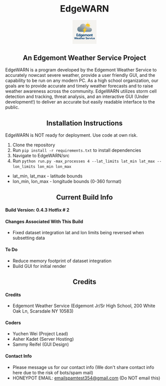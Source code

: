 <h1 align="center">EdgeWARN</h1>

<p align="center">
<img src="assets/EWS_logo_072025.png" alt="EWS-logo" width="15%"/>
</p>

<h2 align="center">An Edgemont Weather Service Project</h2>

EdgeWARN is a program developed by the Edgemont Weather Service to accurately nowcast severe weather, provide a user friendly GUI, and the capability to be run on any modern PC. As a high school organization, our goals are to provide accurate and timely weather forecasts and to raise weather awareness across the community. EdgeWARN utilizes storm cell detection and tracking, threat analysis, and an interactive GUI (Under development!) to deliver an accurate but easily readable interface to the public.

<h2 align="center">Installation Instructions</h2>
EdgeWARN is NOT ready for deployment. Use code at own risk.

1. Clone the repository
2. Run `pip install -r requirements.txt` to install dependencies
3. Navigate to EdgeWARN/src
4. Run `python run.py -max_processes 4 --lat_limits lat_min lat_max --lon_limits lon_min lon_max`

- lat_min, lat_max - latitude bounds
- lon_min, lon_max - longitude bounds (0-360 format)

<h2 align="center">Current Build Info</h2>

#### Build Version: 0.4.3 Hotfix # 2

#### Changes Associated With This Build
- Fixed dataset integration lat and lon limits being reversed when subsetting data

#### To Do
- Reduce memory footprint of dataset integration
- Build GUI for initial render

<h2 align="center">Credits</h2>

#### Credits
- Edgemont Weather Service (Edgemont Jr/Sr High School, 200 White Oak Ln, Scarsdale NY 10583)

#### Coders
- Yuchen Wei (Project Lead)
- Asher Kadet (Server Hosting)
- Sammy Reifel (GUI Design)

#### Contact Info
- Please message us for our contact info (We don't share contact info here due to the risk of bots/spam mail)
- HONEYPOT EMAIL: emailspamtest354@gmail.com (Do NOT email this)
